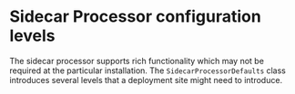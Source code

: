 # Sidecar Processor configuration levels

The sidecar processor supports rich functionality which may not be required at the particular 
installation. The `SidecarProcessorDefaults` class introduces several levels that a deployment
site might need to introduce.
 